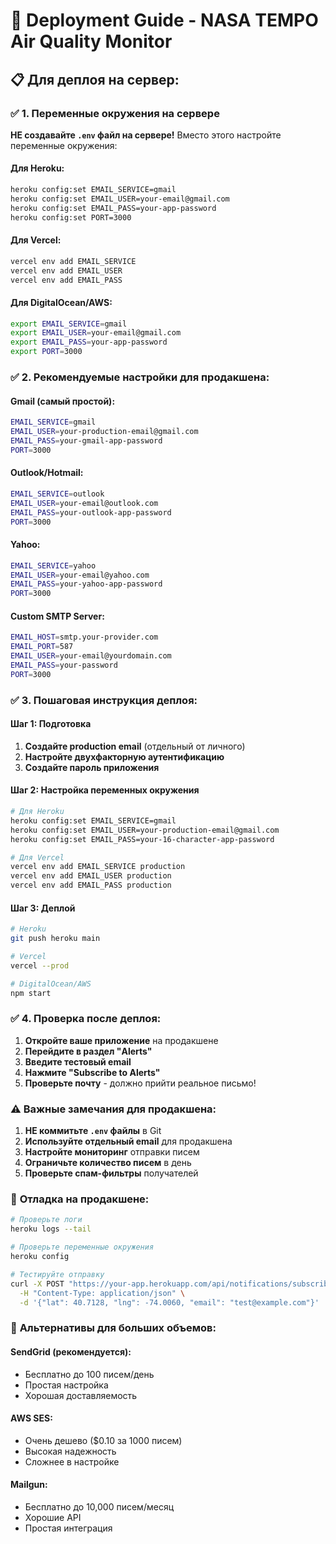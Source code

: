 # 🚀 Deployment Guide - NASA TEMPO Air Quality Monitor

## 📋 **Для деплоя на сервер:**

### ✅ **1. Переменные окружения на сервере**

**НЕ создавайте `.env` файл на сервере!** Вместо этого настройте переменные окружения:

#### **Для Heroku:**
```bash
heroku config:set EMAIL_SERVICE=gmail
heroku config:set EMAIL_USER=your-email@gmail.com
heroku config:set EMAIL_PASS=your-app-password
heroku config:set PORT=3000
```

#### **Для Vercel:**
```bash
vercel env add EMAIL_SERVICE
vercel env add EMAIL_USER
vercel env add EMAIL_PASS
```

#### **Для DigitalOcean/AWS:**
```bash
export EMAIL_SERVICE=gmail
export EMAIL_USER=your-email@gmail.com
export EMAIL_PASS=your-app-password
export PORT=3000
```

### ✅ **2. Рекомендуемые настройки для продакшена:**

#### **Gmail (самый простой):**
```bash
EMAIL_SERVICE=gmail
EMAIL_USER=your-production-email@gmail.com
EMAIL_PASS=your-gmail-app-password
PORT=3000
```

#### **Outlook/Hotmail:**
```bash
EMAIL_SERVICE=outlook
EMAIL_USER=your-email@outlook.com
EMAIL_PASS=your-outlook-app-password
PORT=3000
```

#### **Yahoo:**
```bash
EMAIL_SERVICE=yahoo
EMAIL_USER=your-email@yahoo.com
EMAIL_PASS=your-yahoo-app-password
PORT=3000
```

#### **Custom SMTP Server:**
```bash
EMAIL_HOST=smtp.your-provider.com
EMAIL_PORT=587
EMAIL_USER=your-email@yourdomain.com
EMAIL_PASS=your-password
PORT=3000
```

### ✅ **3. Пошаговая инструкция деплоя:**

#### **Шаг 1: Подготовка**
1. **Создайте production email** (отдельный от личного)
2. **Настройте двухфакторную аутентификацию**
3. **Создайте пароль приложения**

#### **Шаг 2: Настройка переменных окружения**
```bash
# Для Heroku
heroku config:set EMAIL_SERVICE=gmail
heroku config:set EMAIL_USER=your-production-email@gmail.com
heroku config:set EMAIL_PASS=your-16-character-app-password

# Для Vercel
vercel env add EMAIL_SERVICE production
vercel env add EMAIL_USER production
vercel env add EMAIL_PASS production
```

#### **Шаг 3: Деплой**
```bash
# Heroku
git push heroku main

# Vercel
vercel --prod

# DigitalOcean/AWS
npm start
```

### ✅ **4. Проверка после деплоя:**

1. **Откройте ваше приложение** на продакшене
2. **Перейдите в раздел "Alerts"**
3. **Введите тестовый email**
4. **Нажмите "Subscribe to Alerts"**
5. **Проверьте почту** - должно прийти реальное письмо!

### ⚠️ **Важные замечания для продакшена:**

1. **НЕ коммитьте `.env` файлы** в Git
2. **Используйте отдельный email** для продакшена
3. **Настройте мониторинг** отправки писем
4. **Ограничьте количество писем** в день
5. **Проверьте спам-фильтры** получателей

### 🔧 **Отладка на продакшене:**

```bash
# Проверьте логи
heroku logs --tail

# Проверьте переменные окружения
heroku config

# Тестируйте отправку
curl -X POST "https://your-app.herokuapp.com/api/notifications/subscribe" \
  -H "Content-Type: application/json" \
  -d '{"lat": 40.7128, "lng": -74.0060, "email": "test@example.com"}'
```

### 📧 **Альтернативы для больших объемов:**

#### **SendGrid (рекомендуется):**
- Бесплатно до 100 писем/день
- Простая настройка
- Хорошая доставляемость

#### **AWS SES:**
- Очень дешево ($0.10 за 1000 писем)
- Высокая надежность
- Сложнее в настройке

#### **Mailgun:**
- Бесплатно до 10,000 писем/месяц
- Хорошие API
- Простая интеграция
